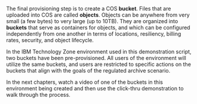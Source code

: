 The final provisioning step is to create a COS **bucket**. Files that are uploaded into COS are called **objects**.  Objects can be anywhere from very small (a few bytes) to very large (up to 10TB). They are organized into **buckets** that serve as containers for objects, and which can be configured independently from one another in terms of locations, resiliency, billing rates, security, and object lifecycle.

In the IBM Technology Zone environment used in this demonstration script, two buckets have been pre-provisioned. All users of the environment will utilize the same buckets, and users are restricted to specific actions on the buckets that align with the goals of the regulated archive scenario.

In the next chapters, watch a video of one of the buckets in this environment being created and then use the click-thru demonstration to walk through the process.
